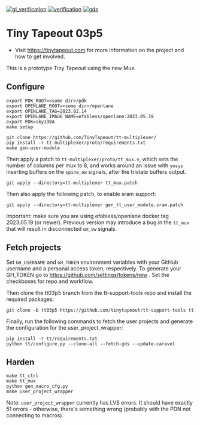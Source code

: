 [![gl_verification](https://github.com/TinyTapeout/tinytapeout-03p5/actions/workflows/gl_verification.yaml/badge.svg)](https://github.com/TinyTapeout/tinytapeout-03p5/actions/workflows/gl_verification.yaml)
[![verification](https://github.com/TinyTapeout/tinytapeout-03p5/actions/workflows/verification.yaml/badge.svg)](https://github.com/TinyTapeout/tinytapeout-03p5/actions/workflows/verification.yaml)
[![gds](https://github.com/TinyTapeout/tinytapeout-03p5/actions/workflows/gds.yaml/badge.svg)](https://github.com/TinyTapeout/tinytapeout-03p5/actions/workflows/gds.yaml)

# Tiny Tapeout 03p5

* Visit https://tinytapeout.com for more information on the project and how to get involved.

This is a prototype Tiny Tapeout using the new Mux.

## Configure

```
export PDK_ROOT=<some dir>/pdk
export OPENLANE_ROOT=<some dir>/openlane
export OPENLANE_TAG=2023.02.14
export OPENLANE_IMAGE_NAME=efabless/openlane:2023.05.19
export PDK=sky130A
make setup

git clone https://github.com/TinyTapeout/tt-multiplexer/
pip install -r tt-multiplexer/proto/requirements.txt
make gen-user-module
```

Then apply a patch to `tt-multiplexer/proto/tt_mux.v`, which sets the number of columns per mux to 8,
and works around an issue with `yosys` inserting buffers on the `spine_ow` signals, after the tristate buffers output.

```
git apply --directory=tt-multiplexer tt_mux.patch
```

Then also apply the following patch, to enable sram support:
```
git apply --directory=tt-multiplexer gen_tt_user_module.sram.patch
```

Important: make sure you are using efabless/openlane docker tag 2023.05.19 (or newer). 
Previous version may introduce a bug in the `tt_mux` that will result in disconnected `um_ow` signals.

## Fetch projects

Set `GH_USERNAME` and `GH_TOKEN` environment variables with your GitHub username and a personal access token, respectively.
To generate your GH_TOKEN go to https://github.com/settings/tokens/new . Set the checkboxes for repo and workflow.

Then clone the tt03p5 branch from the tt-support-tools repo and install the required packages:

```
git clone -b tt03p5 https://github.com/tinytapeout/tt-support-tools tt 
```

Finally, run the following commands to fetch the user projects and generate the configuration for the user_project_wrapper:

```
pip install -r tt/requirements.txt
python tt/configure.py --clone-all --fetch-gds --update-caravel
```

## Harden

```
make tt_ctrl
make tt_mux
python gen_macro_cfg.py
make user_project_wrapper
```

Note: `user_project_wrapper` currently has LVS errors. It should have exactly 51 errors - otherwise, there's something wrong (probably with the PDN not connecting to macros).
